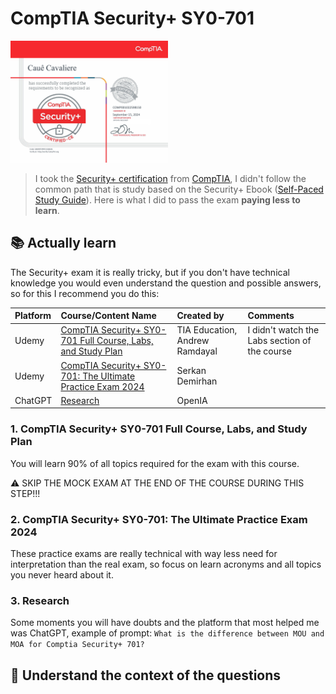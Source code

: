# CompTIA Security+ SY0-701

<img src="./images/my_cert.png" alt="Cauê Cavaliere Cert" width="50%">

>  I took the [Security+ certification](https://www.comptia.org/certificacoes/security) from [CompTIA](https://www.linkedin.com/company/comptia), I didn't follow the common path that is study based on the Security+ Ebook  ([Self-Paced Study Guide](https://www.comptia.org/training/books/security-sy0-701-study-guide)). Here is what I did to pass the exam **paying less to learn**.

## 📚 Actually learn

The Security+ exam it is really tricky, but if you don't have technical knowledge you would even understand the question and possible answers, so for this I recommend you do this:

| Platform | Course/Content Name                                                                  | Created by                     | Comments                                      |
|:---------| :------------------------------------------------------------------------------------| :------------------------------| :---------------------------------------------|
| Udemy    | [CompTIA Security+ SY0-701 Full Course, Labs, and Study Plan](https://bit.ly/3Xwr4tq)| TIA Education, Andrew Ramdayal | I didn't watch the Labs section of the course |
| Udemy    | [CompTIA Security+ SY0-701: The Ultimate Practice Exam 2024](https://bit.ly/4eoz0Ux) | Serkan Demirhan                |                                               |
| ChatGPT  | [Research](https://https://chatgpt.com/)                                             | OpenIA                         |                                               |

### 1. CompTIA Security+ SY0-701 Full Course, Labs, and Study Plan

You will learn 90% of all topics required for the exam with this course.

⚠ SKIP THE MOCK EXAM AT THE END OF THE COURSE DURING THIS STEP!!!

### 2. CompTIA Security+ SY0-701: The Ultimate Practice Exam 2024

These practice exams are really technical with way less need for interpretation than the real exam, so focus on learn acronyms and all topics you never heard about it.

### 3. Research

Some moments you will have doubts and the platform that most helped me was ChatGPT, example of prompt: 
`What is the difference between MOU and MOA for Comptia Security+ 701?`

## 🧠 Understand the context of the questions